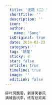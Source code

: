 ```yaml
---
  title: '无题（二）'
  shortTitle: ''
  description: ''
  icon: ''
  author:
    name: 'Song'
  isOriginal: true
  date: 2024-02-23
  category: ''
  tag: '随笔'
  sticky: 8
  star: false
  article: true
  timeline: true
  image: ''
  editLink: false
---
```


```html
碎叶风飘零，新芽笑春风
满城皆桃李，终有悲欢离
```
